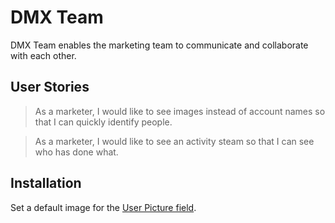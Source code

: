 # DMX Team

DMX Team enables the marketing team to communicate and collaborate with each other.

## User Stories

> As a marketer, I would like to see images instead of account names so that I can quickly identify people.

> As a marketer, I would like to see an activity steam so that I can see who has done what.

## Installation

Set a default image for the [User Picture field](https://example.com/admin/config/people/accounts/fields/user.user.user_picture).